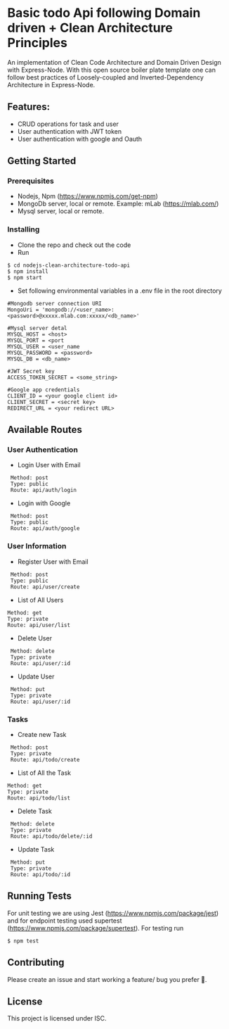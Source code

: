 # Basic todo Api following Domain driven + Clean Architecture Principles
An implementation of Clean Code Architecture and Domain Driven Design with Express-Node. With this open source boiler plate template one can follow best practices of Loosely-coupled and Inverted-Dependency Architecture in Express-Node.
## Features:
-	CRUD operations for task and user
-	User authentication with JWT token
-	User authentication with google and Oauth
## Getting Started
### Prerequisites
-	Nodejs, Npm (https://www.npmjs.com/get-npm)
-	MongoDb server, local or remote. Example: mLab (https://mlab.com/)
-	Mysql server, local or remote.
### Installing
-	Clone the repo and check out the code
-	Run
```
$ cd nodejs-clean-architecture-todo-api
$ npm install
$ npm start
```
-	Set following environmental variables in a .env file in the root directory
```
#Mongodb server connection URI
MongoUri = 'mongodb://<user_name>:<password>@xxxxx.mlab.com:xxxxx/<db_name>'

#Mysql server detal
MYSQL_HOST = <host>
MYSQL_PORT = <port
MYSQL_USER = <user_name
MYSQL_PASSWORD = <password>
MYSQL_DB = <db_name>

#JWT Secret key
ACCESS_TOKEN_SECRET = <some_string>

#Google app credentials
CLIENT_ID = <your google client id>
CLIENT_SECRET = <secret key>
REDIRECT_URL = <your redirect URL>
```

## Available Routes

### User Authentication
-	Login User with Email
```
 Method: post
 Type: public
 Route: api/auth/login
```
-	Login with Google
```
 Method: post
 Type: public
 Route: api/auth/google
```
### User Information
-	Register User with Email
```
 Method: post
 Type: public
 Route: api/user/create
```
-	List of All Users
```
Method: get
Type: private
Route: api/user/list
```
-	Delete User
```
 Method: delete
 Type: private
 Route: api/user/:id
```
-	Update User
```
 Method: put
 Type: private
 Route: api/user/:id
```
### Tasks
-	Create new Task
```
 Method: post
 Type: private
 Route: api/todo/create
```
-	List of All the Task
```
Method: get
Type: private
Route: api/todo/list
```
-	Delete Task
```
 Method: delete
 Type: private
 Route: api/todo/delete/:id
```
-	Update Task
```
 Method: put
 Type: private
 Route: api/todo/:id
```
## Running Tests
For unit testing we are using Jest (https://www.npmjs.com/package/jest) and for endpoint testing used supertest (https://www.npmjs.com/package/supertest). For testing run
```
$ npm test
```
## Contributing
Please create an issue and start working a feature/ bug you prefer 🚀.
## License
This project is licensed under ISC.
